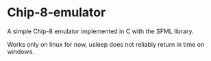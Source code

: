 # Chip-8-emulator
A simple Chip-8 emulator implemented in C with the SFML library.

Works only on linux for now, usleep does not reliably return in time on windows.


